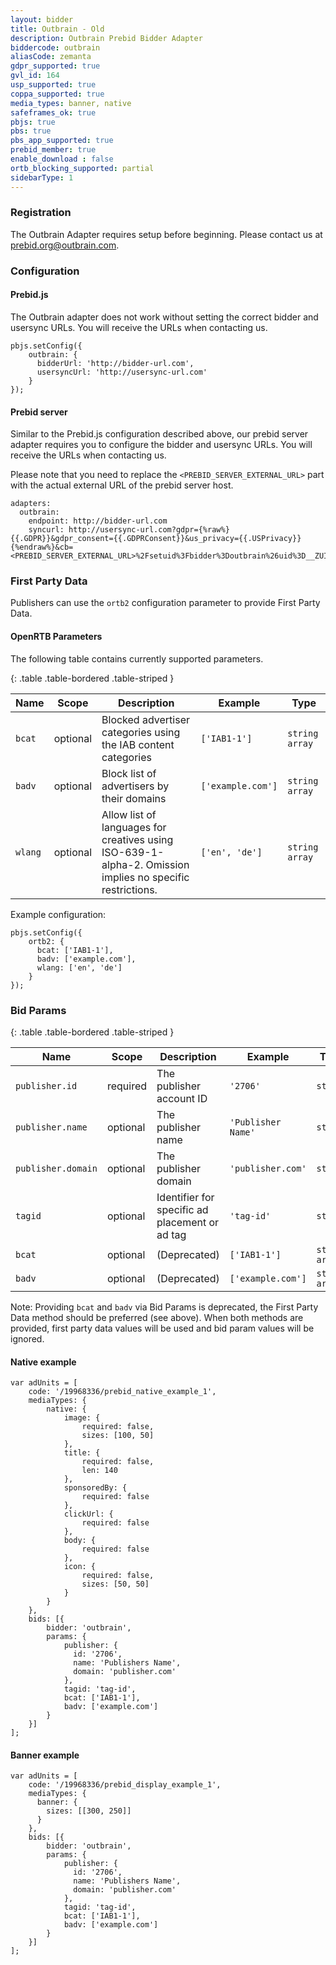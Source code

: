 ```yaml
---
layout: bidder
title: Outbrain - Old
description: Outbrain Prebid Bidder Adapter
biddercode: outbrain
aliasCode: zemanta
gdpr_supported: true
gvl_id: 164
usp_supported: true
coppa_supported: true
media_types: banner, native
safeframes_ok: true
pbjs: true
pbs: true
pbs_app_supported: true
prebid_member: true
enable_download : false
ortb_blocking_supported: partial
sidebarType: 1
---
```


### Registration

The Outbrain Adapter requires setup before beginning. Please contact us at <prebid.org@outbrain.com>.

### Configuration

#### Prebid.js

The Outbrain adapter does not work without setting the correct bidder and usersync URLs.
You will receive the URLs when contacting us.

```
pbjs.setConfig({
    outbrain: {
      bidderUrl: 'http://bidder-url.com',
      usersyncUrl: 'http://usersync-url.com'
    }
});
```

#### Prebid server

Similar to the Prebid.js configuration described above, our prebid server adapter requires you to configure the bidder and usersync URLs.
You will receive the URLs when contacting us.

Please note that you need to replace the `<PREBID_SERVER_EXTERNAL_URL>` part with the actual external URL of the prebid server host.

```
adapters:
  outbrain:
    endpoint: http://bidder-url.com
    syncurl: http://usersync-url.com?gdpr={%raw%}{{.GDPR}}&gdpr_consent={{.GDPRConsent}}&us_privacy={{.USPrivacy}}{%endraw%}&cb=<PREBID_SERVER_EXTERNAL_URL>%2Fsetuid%3Fbidder%3Doutbrain%26uid%3D__ZUID__

```

### First Party Data

Publishers can use the `ortb2` configuration parameter to provide First Party Data.

#### OpenRTB Parameters

The following table contains currently supported parameters.

{: .table .table-bordered .table-striped }

| Name               | Scope    | Description                                                                                               | Example            | Type           |
|--------------------|----------|-----------------------------------------------------------------------------------------------------------|--------------------|----------------|
| `bcat`             | optional | Blocked advertiser categories using the IAB content categories                                            | `['IAB1-1']`       | `string array` |
| `badv`             | optional | Block list of advertisers by their domains                                                                | `['example.com']`  | `string array` |
| `wlang`            | optional | Allow list of languages for creatives using ISO-639-1-alpha-2. Omission implies no specific restrictions. | `['en', 'de']`     | `string array` |

Example configuration:

```
pbjs.setConfig({
    ortb2: {
      bcat: ['IAB1-1'],
      badv: ['example.com'],
      wlang: ['en', 'de']
    }
});
```

### Bid Params

{: .table .table-bordered .table-striped }

| Name               | Scope    | Description                                    | Example            | Type           |
|--------------------|----------|------------------------------------------------|--------------------|----------------|
| `publisher.id`     | required | The publisher account ID                       | `'2706'`           | `string`       |
| `publisher.name`   | optional | The publisher name                             | `'Publisher Name'` | `string`       |
| `publisher.domain` | optional | The publisher domain                           | `'publisher.com'`  | `string`       |
| `tagid`            | optional | Identifier for specific ad placement or ad tag | `'tag-id'`         | `string`       |
| `bcat`             | optional | (Deprecated)                                   | `['IAB1-1']`       | `string array` |
| `badv`             | optional | (Deprecated)                                   | `['example.com']`  | `string array` |

Note: Providing `bcat` and `badv` via Bid Params is deprecated, the First Party Data method should be preferred (see above). When both methods are provided, first party data values will be used and bid param values will be ignored.

#### Native example

```
var adUnits = [
    code: '/19968336/prebid_native_example_1',
    mediaTypes: {
        native: {
            image: {
                required: false,
                sizes: [100, 50]
            },
            title: {
                required: false,
                len: 140
            },
            sponsoredBy: {
                required: false
            },
            clickUrl: {
                required: false
            },
            body: {
                required: false
            },
            icon: {
                required: false,
                sizes: [50, 50]
            }
        }
    },
    bids: [{
        bidder: 'outbrain',
        params: {
            publisher: {
              id: '2706',
              name: 'Publishers Name',
              domain: 'publisher.com'
            },
            tagid: 'tag-id',
            bcat: ['IAB1-1'],
            badv: ['example.com']
        }
    }]
];
```

#### Banner example

```
var adUnits = [
    code: '/19968336/prebid_display_example_1',
    mediaTypes: {
      banner: {
        sizes: [[300, 250]]
      } 
    },
    bids: [{
        bidder: 'outbrain',
        params: {
            publisher: {
              id: '2706',
              name: 'Publishers Name',
              domain: 'publisher.com'
            },
            tagid: 'tag-id',
            bcat: ['IAB1-1'],
            badv: ['example.com']
        }
    }]
];
```
